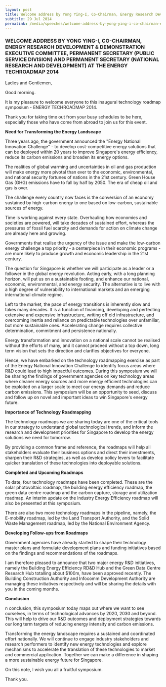 ```yaml
---
layout: post
title: Welcome address by Yong Ying-I, Co-Chairman, Energy Research Development & Demonstration Executive Committee, Permanent Secretary (Public Service Division) and Permanent Secretary (National Research and Development) at the ENERGY TECHROADMAP 2014
subtitle: 29 Jul 2014
permalink: /media/speeches/welcome-address-by-yong-ying-i-co-chairman-energy-research-development-demonstration-executive-committee-permanent-secretary-public-service-division
---
```


### WELCOME ADDRESS BY YONG YING-I, CO-CHAIRMAN, ENERGY RESEARCH DEVELOPMENT & DEMONSTRATION EXECUTIVE COMMITTEE, PERMANENT SECRETARY (PUBLIC SERVICE DIVISION) AND PERMANENT SECRETARY (NATIONAL RESEARCH AND DEVELOPMENT) AT THE ENERGY TECHROADMAP 2014

Ladies and Gentlemen,

Good morning.

It is my pleasure to welcome everyone to this inaugural technology roadmap symposium - ENERGY TECHROADMAP 2014.

Thank you for taking time out from your busy schedules to be here, especially those who have come from abroad to join us for this event.

**Need for Transforming the Energy Landscape**

Three years ago, the government announced the "Energy National Innovation Challenge" - to develop cost-competitive energy solutions that can be deployed within 20 years to improve Singapore's energy efficiency, reduce its carbon emissions and broaden its energy options.

The realities of global warming and uncertainties in oil and gas production will make energy more pivotal than ever to the economic, environmental, and national security fortunes of nations in the 21st century. Green House Gas (GHG) emissions have to fall by half by 2050. The era of cheap oil and gas is over.

The challenge every country now faces is the conversion of an economy sustained by high-carbon energy to one based on low-carbon, sustainable sources of energy.

Time is working against every state. Overhauling how economies and societies are powered, will take decades of sustained effort, whereas the pressures of fossil fuel scarcity and demands for action on climate change are already here and growing.

Governments that realise the urgency of the issue and make the low-carbon energy challenge a top priority - a centerpiece in their economic programs - are more likely to produce growth and economic leadership in the 21st century.

The question for Singapore is whether we will participate as a leader or a follower in the global energy revolution. Acting early, with a long planning horizon, will put us on a sustainable footing, and enhance our national, economic, environmental, and energy security. The alternative is to live with a high degree of vulnerability to international markets and an emerging international climate regime.

Left to the market, the pace of energy transitions is inherently slow and takes many decades. It is a function of financing, developing and perfecting extensive and expensive infrastructure, writing off old infrastructure, and overcoming inertia and reliance on predictable technologies over unfamiliar, but more sustainable ones. Accelerating change requires collective determination, commitment and persistence nationally.

Energy transformation and innovation on a national scale cannot be realised without the efforts of many, and it cannot proceed without a top down, long term vision that sets the direction and clarifies objectives for everyone.

Hence, we have embarked on the technology roadmapping exercise as part of the Energy National Innovation Challenge to identify focus areas where R&D could lead to high impactful outcomes. During this symposium we will be sharing the findings of government agencies on key technology areas where cleaner energy sources and more energy efficient technologies can be exploited on a larger scale to meet our energy demands and reduce carbon emissions. This symposium will be an opportunity to seed, discuss and follow up on novel and important ideas to win Singapore's energy future.

**Importance of Technology Roadmapping**

The technology roadmaps we are sharing today are one of the critical tools in our strategy to understand global technological trends, and inform the research and development priorities for Singapore to develop the energy solutions we need for tomorrow.

By providing a common frame and reference, the roadmaps will help all stakeholders evaluate their business options and direct their investments, sharpen their R&D strategies, as well as develop policy levers to facilitate quicker translation of these technologies into deployable solutions.

**Completed and Upcoming Roadmaps**

To date, four technology roadmaps have been completed. These are the solar photovoltaic roadmap, the building energy efficiency roadmap, the green data centre roadmap and the carbon capture, storage and utilization roadmap. An interim update on the Industry Energy Efficiency roadmap will also be presented at this symposium.

There are also two more technology roadmaps in the pipeline, namely, the E-mobility roadmap, led by the Land Transport Authority, and the Solid Waste Management roadmap, led by the National Environment Agency.


**Developing Follow-ups from Roadmaps**

Government agencies have already started to shape their technology master plans and formulate development plans and funding initiatives based on the findings and recommendations of the roadmaps.

I am therefore pleased to announce that two major energy R&D initiatives, namely the Building Energy Efficiency RD&D Hub and the Green Data Centre Research Hub totalling about $100m, have been approved recently. The Building Construction Authority and Infocomm Development Authority are managing these initiatives respectively and will be sharing the details with you in the coming months.

**Conclusion**

n conclusion, this symposium today maps out where we want to see ourselves, in terms of technological advances by 2020, 2030 and beyond. This will help to drive our R&D outcomes and deployment strategies towards our long term targets of reducing energy intensity and carbon emissions.

Transforming the energy landscape requires a sustained and coordinated effort nationally. We will continue to engage industry stakeholders and research performers to identify new energy technologies and explore mechanisms to accelerate the translation of these technologies to market and commercial application. Together we can make a difference in shaping a more sustainable energy future for Singapore.

On this note, I wish you all a fruitful symposium.

Thank you.    